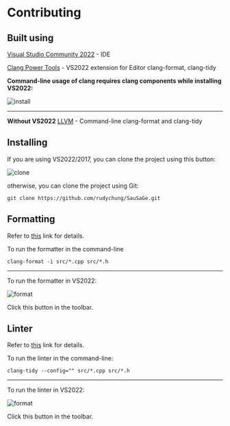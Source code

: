 # Contributing
## Built using
[Visual Studio Community 2022](https://visualstudio.microsoft.com/vs/) - IDE

[Clang Power Tools](https://marketplace.visualstudio.com/items?itemName=caphyon.ClangPowerTools) - VS2022 extension for Editor clang-format, clang-tidy

**Command-line usage of clang requires clang components while installing VS2022:**

![install](https://user-images.githubusercontent.com/61764259/199850257-8936d373-3792-4489-a666-a1e16d36a508.PNG)

***
**Without VS2022**
[LLVM](https://releases.llvm.org/) - Command-line clang-format and clang-tidy

## Installing
If you are using VS2022/2017, you can clone the project using this button:

![clone](https://user-images.githubusercontent.com/61764259/199855260-fadb9594-2732-41a6-86cb-271f4df72f60.png)

otherwise, you can clone the project using Git:
```
git clone https://github.com/rudychung/SauSaGe.git
```


## Formatting
Refer to [this](https://www.clangpowertools.com/blog/getting-started-with-clang-format-style-options.html) link for details.

To run the formatter in the command-line
```
clang-format -i src/*.cpp src/*.h
```
***
To run the formatter in VS2022:

![format](https://user-images.githubusercontent.com/61764259/199850275-afdde603-dbdc-4a59-8fd7-612b68b2fa0a.png)

Click this button in the toolbar.

## Linter
Refer to [this](https://clang.llvm.org/extra/clang-tidy/) link for details.

To run the linter in the command-line:
```
clang-tidy --config="" src/*.cpp src/*.h
```
***
To run the linter in VS2022:

![format](https://user-images.githubusercontent.com/61764259/199850275-afdde603-dbdc-4a59-8fd7-612b68b2fa0a.png)

Click this button in the toolbar.
